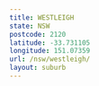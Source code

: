 ```yaml
---
title: WESTLEIGH
state: NSW
postcode: 2120
latitude: -33.731105
longitude: 151.07359
url: /nsw/westleigh/
layout: suburb
---
```

